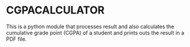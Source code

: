 # CGPACALCULATOR
This is a python module that processes result and also calculates the cumulative grade point (CGPA) of a student and prints outs the result in a PDF file.
